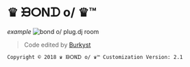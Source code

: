 # ♛ ᙘⵔNᗪ o/ ♛™

*example*
![bond o/ plug.dj room](https://i.imgur.com/rGl89zH.jpg)
> Code edited by [Burkyst](https://plug.dj/@/burkyst)

```Copyright © 2018 ♛ ᙘⵔNᗪ o/ ♛™ Customization Version: 2.1```
